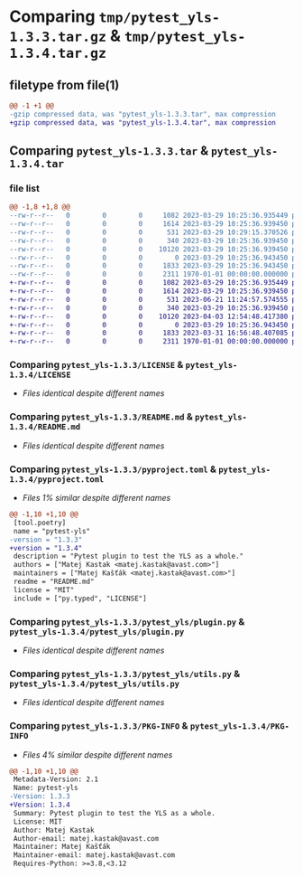 # Comparing `tmp/pytest_yls-1.3.3.tar.gz` & `tmp/pytest_yls-1.3.4.tar.gz`

## filetype from file(1)

```diff
@@ -1 +1 @@
-gzip compressed data, was "pytest_yls-1.3.3.tar", max compression
+gzip compressed data, was "pytest_yls-1.3.4.tar", max compression
```

## Comparing `pytest_yls-1.3.3.tar` & `pytest_yls-1.3.4.tar`

### file list

```diff
@@ -1,8 +1,8 @@
--rw-r--r--   0        0        0     1082 2023-03-29 10:25:36.935449 pytest_yls-1.3.3/LICENSE
--rw-r--r--   0        0        0     1614 2023-03-29 10:25:36.939450 pytest_yls-1.3.3/README.md
--rw-r--r--   0        0        0      531 2023-03-29 10:29:15.370526 pytest_yls-1.3.3/pyproject.toml
--rw-r--r--   0        0        0      340 2023-03-29 10:25:36.939450 pytest_yls-1.3.3/pytest_yls/__init__.py
--rw-r--r--   0        0        0    10120 2023-03-29 10:25:36.939450 pytest_yls-1.3.3/pytest_yls/plugin.py
--rw-r--r--   0        0        0        0 2023-03-29 10:25:36.943450 pytest_yls-1.3.3/pytest_yls/py.typed
--rw-r--r--   0        0        0     1833 2023-03-29 10:25:36.943450 pytest_yls-1.3.3/pytest_yls/utils.py
--rw-r--r--   0        0        0     2311 1970-01-01 00:00:00.000000 pytest_yls-1.3.3/PKG-INFO
+-rw-r--r--   0        0        0     1082 2023-03-29 10:25:36.935449 pytest_yls-1.3.4/LICENSE
+-rw-r--r--   0        0        0     1614 2023-03-29 10:25:36.939450 pytest_yls-1.3.4/README.md
+-rw-r--r--   0        0        0      531 2023-06-21 11:24:57.574555 pytest_yls-1.3.4/pyproject.toml
+-rw-r--r--   0        0        0      340 2023-03-29 10:25:36.939450 pytest_yls-1.3.4/pytest_yls/__init__.py
+-rw-r--r--   0        0        0    10120 2023-04-03 12:54:48.417380 pytest_yls-1.3.4/pytest_yls/plugin.py
+-rw-r--r--   0        0        0        0 2023-03-29 10:25:36.943450 pytest_yls-1.3.4/pytest_yls/py.typed
+-rw-r--r--   0        0        0     1833 2023-03-31 16:56:48.407085 pytest_yls-1.3.4/pytest_yls/utils.py
+-rw-r--r--   0        0        0     2311 1970-01-01 00:00:00.000000 pytest_yls-1.3.4/PKG-INFO
```

### Comparing `pytest_yls-1.3.3/LICENSE` & `pytest_yls-1.3.4/LICENSE`

 * *Files identical despite different names*

### Comparing `pytest_yls-1.3.3/README.md` & `pytest_yls-1.3.4/README.md`

 * *Files identical despite different names*

### Comparing `pytest_yls-1.3.3/pyproject.toml` & `pytest_yls-1.3.4/pyproject.toml`

 * *Files 1% similar despite different names*

```diff
@@ -1,10 +1,10 @@
 [tool.poetry]
 name = "pytest-yls"
-version = "1.3.3"
+version = "1.3.4"
 description = "Pytest plugin to test the YLS as a whole."
 authors = ["Matej Kastak <matej.kastak@avast.com>"]
 maintainers = ["Matej Kašťák <matej.kastak@avast.com>"]
 readme = "README.md"
 license = "MIT"
 include = ["py.typed", "LICENSE"]
```

### Comparing `pytest_yls-1.3.3/pytest_yls/plugin.py` & `pytest_yls-1.3.4/pytest_yls/plugin.py`

 * *Files identical despite different names*

### Comparing `pytest_yls-1.3.3/pytest_yls/utils.py` & `pytest_yls-1.3.4/pytest_yls/utils.py`

 * *Files identical despite different names*

### Comparing `pytest_yls-1.3.3/PKG-INFO` & `pytest_yls-1.3.4/PKG-INFO`

 * *Files 4% similar despite different names*

```diff
@@ -1,10 +1,10 @@
 Metadata-Version: 2.1
 Name: pytest-yls
-Version: 1.3.3
+Version: 1.3.4
 Summary: Pytest plugin to test the YLS as a whole.
 License: MIT
 Author: Matej Kastak
 Author-email: matej.kastak@avast.com
 Maintainer: Matej Kašťák
 Maintainer-email: matej.kastak@avast.com
 Requires-Python: >=3.8,<3.12
```

